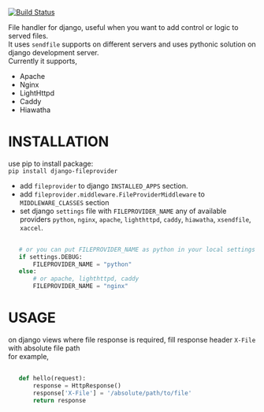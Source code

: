 [![Build Status](https://travis-ci.org/instapk/django-fileprovider.svg?branch=master)](https://travis-ci.org/instapk/django-fileprovider)  

File handler for django, useful when you want to add control or logic to served files.  
It uses `sendfile` supports on different servers and uses pythonic solution on django development server.  
Currently it supports,  

* Apache  
* Nginx  
* LightHttpd  
* Caddy  
* Hiawatha  

# INSTALLATION  

  use pip to install package:  
  `pip install django-fileprovider`  

* add `fileprovider` to django `INSTALLED_APPS` section.  
* add `fileprovider.middleware.FileProviderMiddleware` to `MIDDLEWARE_CLASSES` section
* set django `settings` file with `FILEPROVIDER_NAME` any of  available providers `python`, `nginx`, `apache`, `lighthttpd`, 
`caddy`, `hiawatha`, `xsendfile`, `xaccel`.  

 ```python  
    
    # or you can put FILEPROVIDER_NAME as python in your local settings file  
    if settings.DEBUG:
        FILEPROVIDER_NAME = "python"
    else:
        # or apache, lighthttpd, caddy
        FILEPROVIDER_NAME = "nginx"

 ```

# USAGE  

 on django views where file response is required, fill response header `X-File` with absolute file path  
 for example,  

 ```python  
      
    def hello(request):
        response = HttpResponse()
        response['X-File'] = '/absolute/path/to/file'
        return response
 ```
